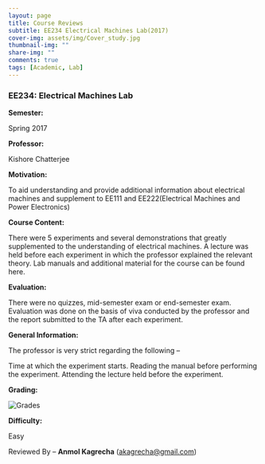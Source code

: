 ```yaml
---
layout: page
title: Course Reviews
subtitle: EE234 Electrical Machines Lab(2017)
cover-img: assets/img/Cover_study.jpg
thumbnail-img: ""
share-img: ""
comments: true
tags: [Academic, Lab]
---
```


### EE234: Electrical Machines Lab

**Semester:**

 Spring 2017

**Professor:**

 Kishore Chatterjee

**Motivation:**

To aid understanding and provide additional information about electrical machines and supplement to EE111 and EE222(Electrical Machines and Power Electronics)

**Course Content:**

There were 5 experiments and several demonstrations that greatly supplemented to the understanding of electrical machines. A lecture was held before each experiment in which the professor explained the relevant theory. Lab manuals and additional material for the course can be found here.

**Evaluation:**

There were no quizzes, mid-semester exam or end-semester exam. Evaluation was done on the basis of viva conducted by the professor and the report submitted to the TA after each experiment.

**General Information:**

 The professor is very strict regarding the following –

Time at which the experiment starts.
Reading the manual before performing the experiment.
Attending the lecture held before the experiment.

**Grading:**

![Grades](ee234_spring2017.png)

**Difficulty:**

 Easy

Reviewed By – **Anmol Kagrecha** (akagrecha@gmail.com)
